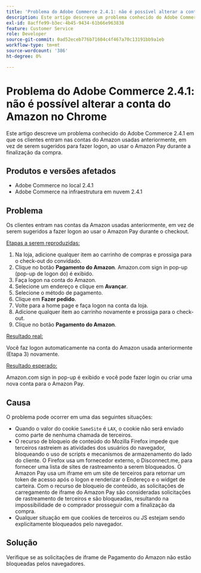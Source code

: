 ```yaml
---
title: 'Problema do Adobe Commerce 2.4.1: não é possível alterar a conta do Amazon no Chrome'
description: Este artigo descreve um problema conhecido do Adobe Commerce 2.4.1 em que os clientes entram nas contas do Amazon usadas anteriormente, em vez de serem sugeridos para fazer logon, ao usar o Amazon Pay durante a finalização da compra.
exl-id: 8acffe99-b3ec-4b45-9434-61b66e963838
feature: Customer Service
role: Developer
source-git-commit: 0ad52eceb776b71604c4f467a70c13191bb9a1eb
workflow-type: tm+mt
source-wordcount: '386'
ht-degree: 0%

---
```


# Problema do Adobe Commerce 2.4.1: não é possível alterar a conta do Amazon no Chrome

Este artigo descreve um problema conhecido do Adobe Commerce 2.4.1 em que os clientes entram nas contas do Amazon usadas anteriormente, em vez de serem sugeridos para fazer logon, ao usar o Amazon Pay durante a finalização da compra.

## Produtos e versões afetados

* Adobe Commerce no local 2.4.1
* Adobe Commerce na infraestrutura em nuvem 2.4.1

## Problema

Os clientes entram nas contas da Amazon usadas anteriormente, em vez de serem sugeridos a fazer logon ao usar o Amazon Pay durante o checkout.

<u>Etapas a serem reproduzidas:</u>

1. Na loja, adicione qualquer item ao carrinho de compras e prossiga para o check-out do convidado.
1. Clique no botão **Pagamento do Amazon**. Amazon.com sign in pop-up (pop-up de logon do) é exibido.
1. Faça logon na conta do Amazon.
1. Selecione um endereço e clique em **Avançar**.
1. Selecione o método de pagamento.
1. Clique em **Fazer pedido**.
1. Volte para a home page e faça logon na conta da loja.
1. Adicione qualquer item ao carrinho novamente e prossiga para o check-out.
1. Clique no botão **Pagamento do Amazon**.

<u>Resultado real:</u>

Você faz logon automaticamente na conta do Amazon usada anteriormente (Etapa 3) novamente.

<u>Resultado esperado:</u>

Amazon.com sign in pop-up é exibido e você pode fazer login ou criar uma nova conta para o Amazon Pay.

## Causa

O problema pode ocorrer em uma das seguintes situações:

* Quando o valor do cookie `SameSite` é `LAX`, o cookie não será enviado como parte de nenhuma chamada de terceiros.
* O recurso de bloqueio de conteúdo do Mozilla Firefox impede que terceiros rastreiem as atividades dos usuários do navegador, bloqueando o uso de scripts e mecanismos de armazenamento do lado do cliente. O Firefox usa um fornecedor externo, o Disconnect.me, para fornecer uma lista de sites de rastreamento a serem bloqueados. O Amazon Pay usa um iframe em um site de terceiros para retornar um token de acesso após o logon e renderizar o Endereço e o widget de carteira. Com o recurso de bloqueio de conteúdo, as solicitações de carregamento de iframe do Amazon Pay são consideradas solicitações de rastreamento de terceiros e são bloqueadas, resultando na impossibilidade de o comprador prosseguir com a finalização da compra.
* Qualquer situação em que cookies de terceiros ou JS estejam sendo explicitamente bloqueados pelo navegador.

## Solução

Verifique se as solicitações de iframe de Pagamento do Amazon não estão bloqueadas pelos navegadores.
